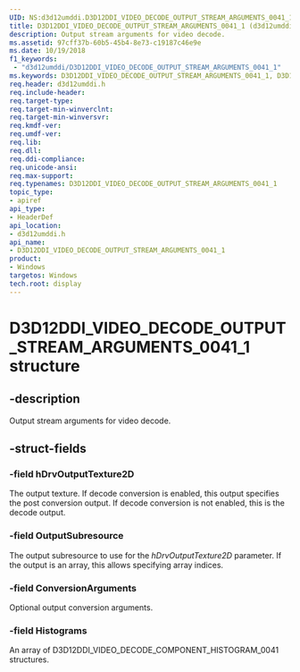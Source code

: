 ```yaml
---
UID: NS:d3d12umddi.D3D12DDI_VIDEO_DECODE_OUTPUT_STREAM_ARGUMENTS_0041_1
title: D3D12DDI_VIDEO_DECODE_OUTPUT_STREAM_ARGUMENTS_0041_1 (d3d12umddi.h)
description: Output stream arguments for video decode.
ms.assetid: 97cff37b-60b5-45b4-8e73-c19187c46e9e
ms.date: 10/19/2018
f1_keywords:
 - "d3d12umddi/D3D12DDI_VIDEO_DECODE_OUTPUT_STREAM_ARGUMENTS_0041_1"
ms.keywords: D3D12DDI_VIDEO_DECODE_OUTPUT_STREAM_ARGUMENTS_0041_1, D3D12DDI_VIDEO_DECODE_OUTPUT_STREAM_ARGUMENTS_0041_1,
req.header: d3d12umddi.h
req.include-header:
req.target-type:
req.target-min-winverclnt:
req.target-min-winversvr:
req.kmdf-ver:
req.umdf-ver:
req.lib:
req.dll:
req.ddi-compliance:
req.unicode-ansi:
req.max-support:
req.typenames: D3D12DDI_VIDEO_DECODE_OUTPUT_STREAM_ARGUMENTS_0041_1
topic_type:
- apiref
api_type:
- HeaderDef
api_location:
- d3d12umddi.h
api_name:
- D3D12DDI_VIDEO_DECODE_OUTPUT_STREAM_ARGUMENTS_0041_1
product: 
- Windows
targetos: Windows
tech.root: display
---
```


# D3D12DDI_VIDEO_DECODE_OUTPUT_STREAM_ARGUMENTS_0041_1 structure

## -description

Output stream arguments for video decode.

## -struct-fields

### -field hDrvOutputTexture2D

The output texture. If decode conversion is enabled, this output specifies the post conversion output. If decode conversion is not enabled, this is the decode output.

### -field OutputSubresource

The output subresource to use for the <i>hDrvOutputTexture2D</i> parameter. If the output is an array, this allows specifying array indices.

### -field ConversionArguments

Optional output conversion arguments.

### -field Histograms

An array of D3D12DDI_VIDEO_DECODE_COMPONENT_HISTOGRAM_0041 structures.

